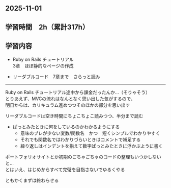 ## 2025-11-01

## 学習時間　2h（累計317h）

## 学習内容　
- Ruby on Rails チュートリアル<br>
3章　ほぼ静的なページの作成<br>

- リーダブルコード　7章まで　さらっと読み

---

Ruby on Rails チュートリアル途中から課金だったんか…（そりゃそう）<br>
とりあえず、MVCの流れはなんとなく思い出した気がするので、<br>
明日からは、カリキュラム進めつつそのほかの部分を思い出す

リーダブルコードは空き時間にちょこちょこ読みつつ、半分まで読む
- ぱっとみたときに何をしているのかわかるようにする
  - 意味のブレが少ない変数/関数名　かつ　短くシンプルでわかりやすく
  - それでも関数名ではわかりづらいときはコメントで補足する
  - 繰り返しはインデントを揃えて数字ぱっとみたときに浮かぶように書く

ポートフォリオサイトとか初期のごちゃごちゃのコードの整理もいつかしないと…<br>
とはいえ、はじめからすべて完璧を目指さないでゆるくやる

ともかくまずは終わらせる
